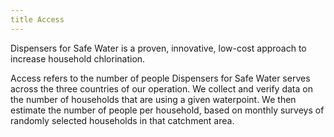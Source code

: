```yaml
---
title Access
---
```


Dispensers for Safe Water is a proven, innovative, low-cost approach to increase household chlorination.   


Access refers to the number of people Dispensers for Safe Water serves across the three countries of our operation. We collect and verify data on the number of households that are using a given waterpoint. We then estimate the number of people per household, based on monthly surveys of randomly selected households in that catchment area.

